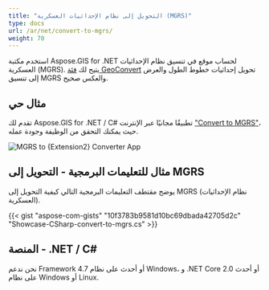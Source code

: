 ```yaml
---
title: "التحويل إلى نظام الإحداثيات العسكرية (MGRS)"
type: docs
url: /ar/net/convert-to-mgrs/
weight: 70
---
```


استخدم مكتبة Aspose.GIS for .NET لحساب موقع في تنسيق نظام الإحداثيات العسكرية (MGRS). يتيح لك [فئة GeoConvert](https://reference.aspose.com/gis/net/aspose.gis/geoconvert) تحويل إحداثيات خطوط الطول والعرض إلى تنسيق MGRS والعكس صحيح.

## **مثال حي**

تقدم لك Aspose.GIS for .NET / C# تطبيقًا مجانيًا عبر الإنترنت ["Convert to MGRS"](https://products.aspose.app/gis/coordinates/convert-to-mgrs)، حيث يمكنك التحقق من الوظيفة وجودة عمله.

![MGRS to {Extension2} Converter App](coordinates.png)

## **مثال للتعليمات البرمجية - التحويل إلى MGRS**

يوضح مقتطف التعليمات البرمجية التالي كيفية التحويل إلى MGRS (نظام الإحداثيات العسكرية).

{{< gist "aspose-com-gists" "10f3783b9581d10bc69dbada42705d2c" "Showcase-CSharp-convert-to-mgrs.cs" >}}

## **المنصة - .NET / C#**

نحن ندعم Framework 4.7 أو أحدث على نظام Windows، و .NET Core 2.0 أو أحدث على نظام Windows أو Linux.
